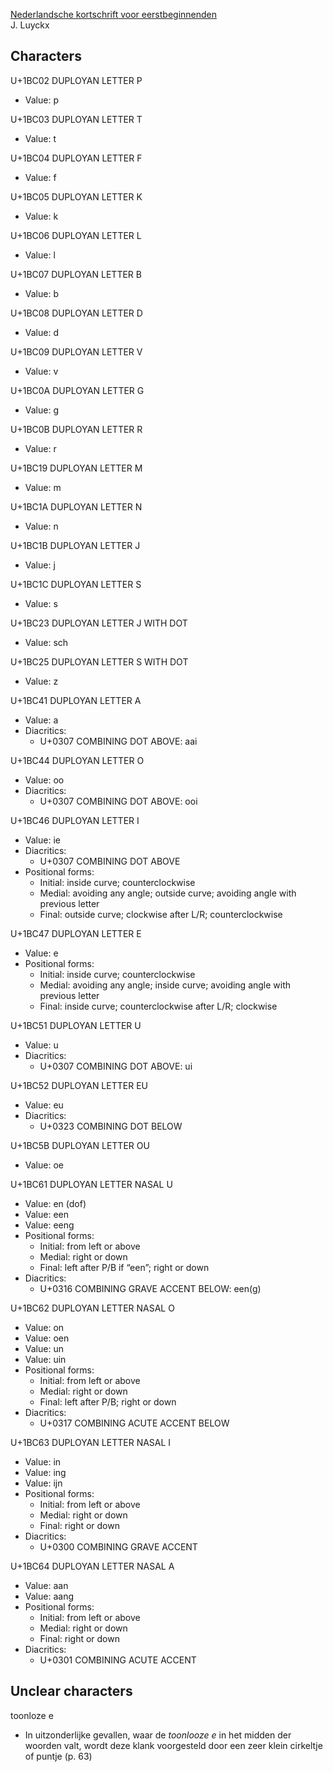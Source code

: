 [Nederlandsche kortschrift voor eerstbeginnenden](https://www.dbnl.org/arch/luyc009nede01_01/pag/luyc009nede01_01.pdf)<br>
J. Luyckx

## Characters

U+1BC02 DUPLOYAN LETTER P

* Value: p

U+1BC03 DUPLOYAN LETTER T

* Value: t

U+1BC04 DUPLOYAN LETTER F

* Value: f

U+1BC05 DUPLOYAN LETTER K

* Value: k

U+1BC06 DUPLOYAN LETTER L

* Value: l

U+1BC07 DUPLOYAN LETTER B

* Value: b

U+1BC08 DUPLOYAN LETTER D

* Value: d

U+1BC09 DUPLOYAN LETTER V

* Value: v

U+1BC0A DUPLOYAN LETTER G

* Value: g

U+1BC0B DUPLOYAN LETTER R

* Value: r

U+1BC19 DUPLOYAN LETTER M

* Value: m

U+1BC1A DUPLOYAN LETTER N

* Value: n

U+1BC1B DUPLOYAN LETTER J

* Value: j

U+1BC1C DUPLOYAN LETTER S

* Value: s

U+1BC23 DUPLOYAN LETTER J WITH DOT

* Value: sch

U+1BC25 DUPLOYAN LETTER S WITH DOT

* Value: z

U+1BC41 DUPLOYAN LETTER A

* Value: a
* Diacritics:
  * U+0307 COMBINING DOT ABOVE: aai

U+1BC44 DUPLOYAN LETTER O

* Value: oo
* Diacritics:
  * U+0307 COMBINING DOT ABOVE: ooi

U+1BC46 DUPLOYAN LETTER I

* Value: ie
* Diacritics:
  * U+0307 COMBINING DOT ABOVE
* Positional forms:
  * Initial: inside curve; counterclockwise
  * Medial: avoiding any angle; outside curve; avoiding angle with previous
    letter
  * Final: outside curve; clockwise after L/R; counterclockwise

U+1BC47 DUPLOYAN LETTER E

* Value: e
* Positional forms:
  * Initial: inside curve; counterclockwise
  * Medial: avoiding any angle; inside curve; avoiding angle with previous
    letter
  * Final: inside curve; counterclockwise after L/R; clockwise

U+1BC51 DUPLOYAN LETTER U

* Value: u
* Diacritics:
  * U+0307 COMBINING DOT ABOVE: ui

U+1BC52 DUPLOYAN LETTER EU

* Value: eu
* Diacritics:
  * U+0323 COMBINING DOT BELOW

U+1BC5B DUPLOYAN LETTER OU

* Value: oe

U+1BC61 DUPLOYAN LETTER NASAL U

* Value: en (dof)
* Value: een
* Value: eeng
* Positional forms:
  * Initial: from left or above
  * Medial: right or down
  * Final: left after P/B if “een”; right or down
* Diacritics:
  * U+0316 COMBINING GRAVE ACCENT BELOW: een(g)

U+1BC62 DUPLOYAN LETTER NASAL O

* Value: on
* Value: oen
* Value: un
* Value: uin
* Positional forms:
  * Initial: from left or above
  * Medial: right or down
  * Final: left after P/B; right or down
* Diacritics:
  * U+0317 COMBINING ACUTE ACCENT BELOW

U+1BC63 DUPLOYAN LETTER NASAL I

* Value: in
* Value: ing
* Value: ijn
* Positional forms:
  * Initial: from left or above
  * Medial: right or down
  * Final: right or down
* Diacritics:
  * U+0300 COMBINING GRAVE ACCENT

U+1BC64 DUPLOYAN LETTER NASAL A

* Value: aan
* Value: aang
* Positional forms:
  * Initial: from left or above
  * Medial: right or down
  * Final: right or down
* Diacritics:
  * U+0301 COMBINING ACUTE ACCENT

## Unclear characters

toonloze e

* In uitzonderlijke gevallen, waar de _toonlooze e_ in het midden der woorden
  valt, wordt deze klank voorgesteld door een zeer klein cirkeltje of puntje (p.
  63)

